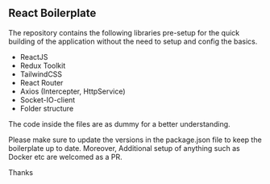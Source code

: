 ## React Boilerplate

The repository contains the following libraries pre-setup for the quick building of the application without the need to setup and config the basics.

- ReactJS
- Redux Toolkit
- TailwindCSS
- React Router
- Axios (Intercepter, HttpService)
- Socket-IO-client
- Folder structure

The code inside the files are as dummy for a better understanding.

Please make sure to update the versions in the package.json file to keep the boilerplate up to date. Moreover, Additional setup of anything such as Docker etc are welcomed as a PR.

Thanks
